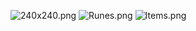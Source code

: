 ![240x240.png]({{site.baseurl}}/240x240.png)
![Runes.png]({{site.baseurl}}/Runes.png)
![Items.png]({{site.baseurl}}/Items.png)
